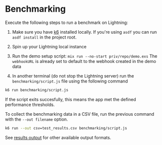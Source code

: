 # Benchmarking

Execute the following steps to run a benchmark on Lightning:

1. Make sure you have [k6](https://k6.io/docs/get-started/installation/)
   installed locally. If you're using `asdf` you can run `asdf install` in the
   project root.

2. Spin up your Lightning local instance

3. Run the demo setup script: `mix run --no-start priv/repo/demo.exs` The
   `webhookURL` is already set to default to the webhook created in the demo
   data

4. In another terminal (do not stop the Lightning server) run the
   `benchmarking/script.js` file using the following command

```bash
k6 run benchmarking/script.js
```

If the script exits succesfully, this means the app met the defined performance
thresholds.

To collect the benchmarking data in a CSV file, run the previous command with
the `--out filename` option.

```bash
k6 run --out csv=test_results.csv benchmarking/script.js
```

See [results output](https://k6.io/docs/get-started/results-output/) for other
available output formats.
